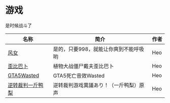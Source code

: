 # 游戏

是时候战斗了

| 名称  | 简介 | 作者 |
|-----|----|--------|
| [风女](/游戏/audios/风女998-1700831200.muyu) | 是的，只要998，就能让你爽到不能呼吸哟   |   Heo     |
| [歪比巴卜](/游戏/audios/歪比巴卜-1703473704.muyu) | 植物大战僵尸戴夫歪比巴卜 | Heo |
| [GTA5Wasted](/游戏/audios/GTA5Wasted-1706693764.muyu) | GTA5死亡音效Wasted | Heo |
| [逆转裁判一斤鸭梨](/游戏/audios/逆转裁判一斤鸭梨-1711334066.muyu) | 逆转裁判游戏異議あり！（一斤鸭梨）原声 | Heo |